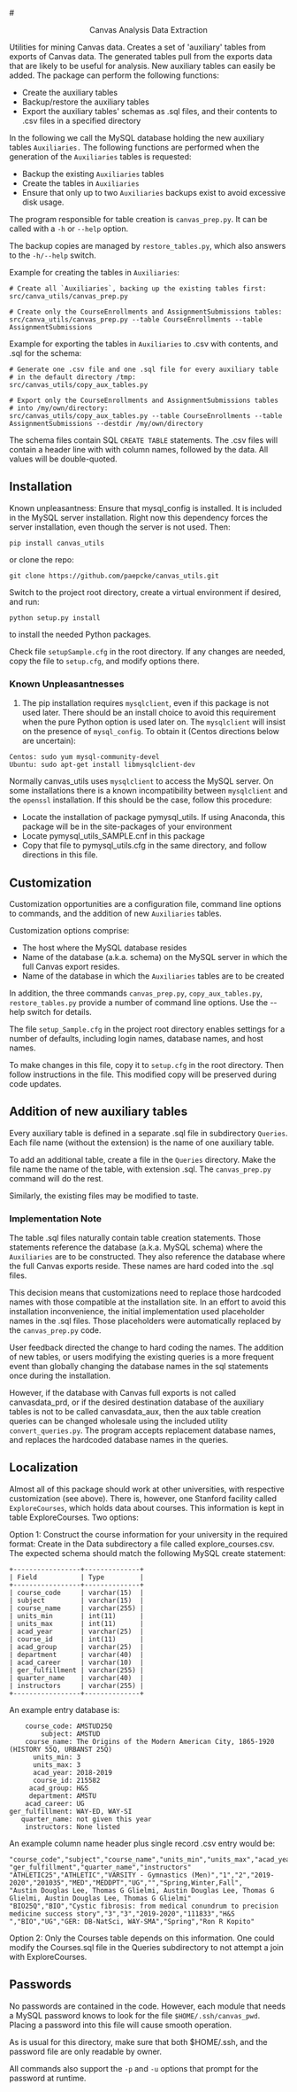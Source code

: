 #<p align="center">Canvas Analysis Data Extraction</p>


Utilities for mining Canvas data. Creates a set of 'auxiliary' tables from exports of Canvas data. The generated tables pull from the exports data that are likely to be useful for analysis. New auxiliary tables can easily be added. The package can perform the following functions: 

- Create the auxiliary tables
- Backup/restore the auxiliary tables
- Export the auxiliary tables' schemas as .sql files, and their contents
  to .csv files in a specified directory

In the following we call the MySQL database holding the new auxiliary tables `Auxiliaries.` The following functions are performed when the generation of the `Auxiliaries` tables is requested:

- Backup the existing `Auxiliaries` tables
- Create the tables in `Auxiliaries`
- Ensure that only up to two `Auxiliaries` backups exist to avoid
  excessive disk usage.

The program responsible for table creation is `canvas_prep.py`. It can be called with a `-h` or `--help` option.

The backup copies are managed by `restore_tables.py`, which also answers to the `-h/--help` switch.

Example for creating the tables in `Auxiliaries`:
```
# Create all `Auxiliaries`, backing up the existing tables first:
src/canva_utils/canvas_prep.py

# Create only the CourseEnrollments and AssignmentSubmissions tables:
src/canva_utils/canvas_prep.py --table CourseEnrollments --table AssignmentSubmissions
```

Example for exporting the tables in `Auxiliaries` to .csv with
contents, and .sql for the schema:
```
# Generate one .csv file and one .sql file for every auxiliary table
# in the default directory /tmp:
src/canvas_utils/copy_aux_tables.py

# Export only the CourseEnrollments and AssignmentSubmissions tables
# into /my/own/directory:
src/canvas_utils/copy_aux_tables.py --table CourseEnrollments --table AssignmentSubmissions --destdir /my/own/directory
```

The schema files contain SQL `CREATE TABLE` statements. The .csv files will contain a header line with with column names, followed by the data. All values will be double-quoted.

## Installation

Known unpleasantness: Ensure that mysql_config is installed. It is included in the MySQL server installation. Right now this dependency forces the server installation, even though the server is not used. 
Then:

`pip install canvas_utils`

or clone the repo:

`git clone https://github.com/paepcke/canvas_utils.git`

Switch to the project root directory, create a virtual environment if desired, and run:

`python setup.py install`

to install the needed Python packages.

Check file `setupSample.cfg` in the root directory. If any changes are needed, copy the file to `setup.cfg`, and modify options there.

### Known Unpleasantnesses

1. The pip installation requires `mysqlclient`, even if this package is not used later. There should be an install choice to avoid this requirement when the pure Python option is used later on. The `mysqlclient` will insist on the presence of `mysql_config`. To obtain it (Centos directions below are uncertain):

```
Centos: sudo yum mysql-community-devel
Ubuntu: sudo apt-get install libmysqlclient-dev
```

Normally canvas_utils uses `mysqlclient` to access the MySQL server. On some installations there is a known incompatibility between `mysqlclient` and the `openssl` installation. If this should be the case, follow this procedure:

- Locate the installation of package pymysql_utils. If using Anaconda,
  this package will be in the site-packages of your environment
- Locate pymysql_utils_SAMPLE.cnf in this package  
- Copy that file to pymysql_utils.cfg in the same directory, and
  follow directions in this file.

## Customization

Customization opportunities are a configuration file, command line options to commands, and the addition of new `Auxiliaries` tables.

Customization options comprise:

- The host where the MySQL database resides
- Name of the database (a.k.a. schema) on the MySQL server in which the full
  Canvas export resides.
- Name of the database in which the `Auxiliaries` tables are to be
  created

In addition, the three commands `canvas_prep.py`, `copy_aux_tables.py`, `restore_tables.py` provide a number of command line options. Use the --help switch for details.

The file `setup_Sample.cfg` in the project root directory enables settings for a number of defaults, including login names, database names, and host names.

To make changes in this file, copy it to `setup.cfg` in the root directory. Then follow instructions in the file. This modified copy will be preserved during code updates.

## Addition of new auxiliary tables

Every auxiliary table is defined in a separate .sql file in subdirectory `Queries`. Each file name (without the extension) is the name of one auxiliary table.

To add an additional table, create a file in the `Queries` directory. Make the file name the name of the table, with extension .sql. The `canvas_prep.py` command will do the rest.

Similarly, the existing files may be modified to taste.

### Implementation Note
The table .sql files naturally contain table creation statements. Those statements reference the database (a.k.a. MySQL schema) where the `Auxiliaries` are to be constructed. They also reference the database where the full Canvas exports reside. These names are hard coded into the .sql files.

This decision means that customizations need to replace those hardcoded names with those compatible at the installation site. In an effort to avoid this installation inconvenience, the initial implementation used placeholder names in the .sql files. Those placeholders were automatically replaced by the `canvas_prep.py` code.

User feedback directed the change to hard coding the names. The addition of new tables, or users modifying the existing queries is a more frequent event than globally changing the database names in the sql statements once during the installation.

However, if the database with Canvas full exports is not called canvasdata_prd, or if the desired destination database of the auxiliary tables is not to be called canvasdata_aux, then the aux table creation queries can be changed wholesale using the included utility `convert_queries.py`. The program accepts replacement database names, and replaces the hardcoded database names in the queries.

## Localization

Almost all of this package should work at other universities, with respective customization (see above). There is, however, one Stanford facility called `ExploreCourses`, which holds data about courses. This information is kept in table ExploreCourses. Two options:

Option 1: Construct the course information for your university in the required format: Create in the Data subdirectory a file called explore_courses.csv. The expected schema should match the following MySQL create statement:

```
+-----------------+--------------+
| Field           | Type         |
+-----------------+--------------+
| course_code     | varchar(15)  |
| subject         | varchar(15)  |
| course_name     | varchar(255) |
| units_min       | int(11)      |
| units_max       | int(11)      |
| acad_year       | varchar(25)  |
| course_id       | int(11)      |
| acad_group      | varchar(25)  |
| department      | varchar(40)  |
| acad_career     | varchar(10)  |
| ger_fulfillment | varchar(255) |
| quarter_name    | varchar(40)  |
| instructors     | varchar(255) |
+-----------------+--------------+
```
An example entry database is:

```
    course_code: AMSTUD25Q
        subject: AMSTUD
    course_name: The Origins of the Modern American City, 1865-1920 (HISTORY 55Q, URBANST 25Q)
      units_min: 3
      units_max: 3
      acad_year: 2018-2019
      course_id: 215582
     acad_group: H&S
     department: AMSTU
    acad_career: UG
ger_fulfillment: WAY-ED, WAY-SI
   quarter_name: not given this year
    instructors: None listed
```
An example column name header plus single record .csv entry would be:

```
"course_code","subject","course_name","units_min","units_max","acad_year","course_id","acad_group","department","acad_career",
"ger_fulfillment","quarter_name","instructors"
"ATHLETIC25","ATHLETIC","VARSITY - Gymnastics (Men)","1","2","2019-2020","201035","MED","MEDDPT","UG","","Spring,Winter,Fall",
"Austin Douglas Lee, Thomas G Glielmi, Austin Douglas Lee, Thomas G Glielmi, Austin Douglas Lee, Thomas G Glielmi"
"BIO25Q","BIO","Cystic fibrosis: from medical conundrum to precision medicine success story","3","3","2019-2020","111833","H&S
","BIO","UG","GER: DB-NatSci, WAY-SMA","Spring","Ron R Kopito"
```

Option 2: Only the Courses table depends on this information. One could modify the Courses.sql file in the Queries subdirectory to not attempt a join with ExploreCourses.

## Passwords
 No passwords are contained in the code. However, each module that needs a MySQL password knows to look for the file `$HOME/.ssh/canvas_pwd`. Placing a password into this file will cause smooth operation.

As is usual for this directory, make sure that both $HOME/.ssh, and the password file are only readable by owner.
 
All commands also support the `-p` and `-u` options that prompt for the password at runtime. 


